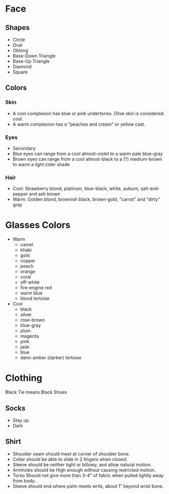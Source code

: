 # Face 

## Shapes

- Circle
- Oval
- Oblong
- Base-Down Triangle
- Base-Up Triangle
- Diamond
- Square


## Colors

### Skin

- A cool complexion has blue or pink undertones. Olive skin is considered cool.
- A warm complexion has a "peaches and cream" or yellow cast.

### Eyes

- Secondary
- Blue eyes can range from a cool almost-violet to a warm pale blue-gray
- Brown eyes can range from a cool almost-black to a (?) medium-brown to warm a light cider shade

### Hair

- Cool: Strawberry blond, platinum, blue-black, white, auburn, salt-and-pepper and ash brown
- Warm: Golden blond, brownish black, brown-gold, "carrot" and "dirty” gray

# Glasses Colors

- Warm
  - camel
  - khaki
  - gold
  - copper
  - peach
  - orange
  - coral
  - off-white
  - fire-engine red
  - warm blue 
  - blond tortoise
- Cool
  - black
  - silver
  - rose-brown
  - blue-gray
  - plum
  - magenta
  - pink
  - jade
  - blue 
  - demi-amber (darker) tortoise

# Clothing

Black Tie means Black Shoes

## Socks

- Stay up
- Dark

## Shirt

- Shoulder seam should meet at corner of shoulder bone.
- Collar should be able to slide in 2 fingers when closed.
- Sleeve should be neither tight or billowy, and allow natural motion.
- Armholes should be High enough without causing restricted motion.
- Torso Should not give more than 3-4” of fabric when pulled lightly away from body.
- Sleeve should end where palm meets writs, about 1” beyond wrist bone.
